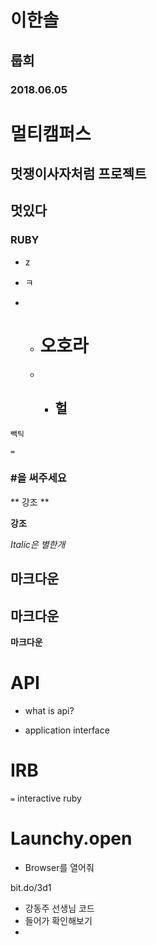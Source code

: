 # 이한솔

## 룹희

### 2018.06.05

# 멀티캠퍼스

## 멋쟁이사자처럼 프로젝트

## 멋있다

### RUBY

- z

- ㅋ

- - # 오호라

  - - ## 헐

`빽틱`

`=`

### #을 써주세요 

** 강조 **

**강조**

*Italic은 별한개*

## 마크다운

## **마크다운**

**마크다운**



# API

- what is api?

* application interface

# IRB

`=` interactive ruby

# Launchy.open

- Browser를 열어줘 





bit.do/3d1

- 강동주 선생님 코드 
- 들어가 확인해보기 
- 